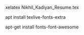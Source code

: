 xelatex Nikhil_Kadiyan_Resume.tex

apt install texlive-fonts-extra

apt-get install fonts-font-awesome